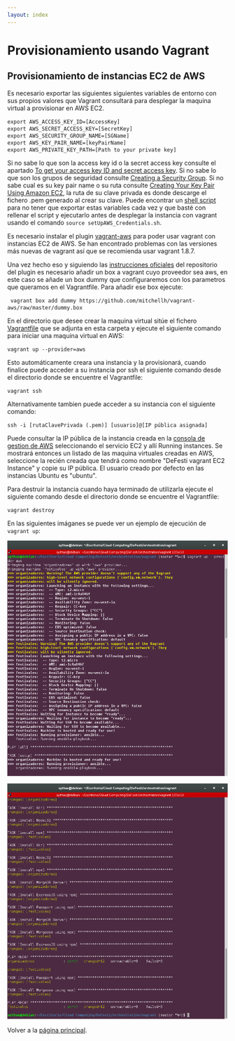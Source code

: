 ```yaml
---
layout: index
---
```

# Provisionamiento usando Vagrant

## Provisionamiento de instancias EC2 de AWS

Es necesario exportar las siguientes siguientes variables de entorno con sus propios valores que Vagrant consultará para desplegar la maquina virtual a provisionar en AWS EC2.

```
export AWS_ACCESS_KEY_ID=[AccessKey]
export AWS_SECRET_ACCESS_KEY=[SecretKey]
export AWS_SECURITY_GROUP_NAME=[SGName]
export AWS_KEY_PAIR_NAME=[keyPairName]
export AWS_PRIVATE_KEY_PATH=[Path to your private key]
```

Si no sabe lo que son la access key id o la secret access key consulte el apartado [To get your access key ID and secret access key](http://docs.aws.amazon.com/cli/latest/userguide/cli-chap-getting-set-up.html#cli-signup). Si no sabe lo que son los grupos de seguridad consulte [Creating a Security Group](http://docs.aws.amazon.com/AWSEC2/latest/UserGuide/using-network-security.html#creating-security-group). Si no sabe cual es su key pair name o su ruta consulte [Creating Your Key Pair Using Amazon EC2](http://docs.aws.amazon.com/AWSEC2/latest/UserGuide/ec2-key-pairs.html#having-ec2-create-your-key-pair), la ruta de su clave privada es donde descarge el fichero .pem generado al crear su clave. Puede encontrar un [shell script](setUpAWS_Credentials.sh) para no tener que exportar estas variables cada vez y que basté con rellenar el script y ejecutarlo antes de desplegar la instancia con vagrant usando el comando `source setUpAWS_Credentials.sh`.

Es necesario instalar el plugin [vagrant-aws](https://github.com/mitchellh/vagrant-aws) para poder usar vagrant con instancias EC2 de AWS. Se han encontrado problemas con las versiones más nuevas de vagrant así que se recomienda usar vagrant 1.8.7.

Una vez hecho eso y siguiendo las [instrucciones oficiales](https://github.com/mitchellh/vagrant-aws#quick-start) del repositorio del plugin es necesario añadir un box a vagrant cuyo proveedor sea aws, en este caso se añade un box dummy que configuraremos con los parametros que queramos en el Vagrantfile. Para añadir ese box ejecute:

```
 vagrant box add dummy https://github.com/mitchellh/vagrant-aws/raw/master/dummy.box
```

En el directorio que desee crear la maquina virtual sitúe el fichero [Vagrantfile](Vagrantfile) que se adjunta en esta carpeta y ejecute el siguiente comando para iniciar una maquina virtual en AWS:

```
vagrant up --provider=aws
```

Esto automáticamente creara una instancia y la provisionará, cuando finalice puede acceder a su instancia por ssh el siguiente comando desde el directorio donde se encuentre el Vagrantfile:

```
vagrant ssh
```

Alternativamente tambien puede acceder a su instancia con el siguiente comando:

```
ssh -i [rutaClavePrivada (.pem)] [usuario]@[IP pública asignada]
```

Puede consultar la IP pública de la instancia creada en la [consola de gestion de AWS](https://console.aws.amazon.com/) seleccionando el servicio EC2 y allí Running instances. Se mostrará entonces un listado de las maquina virtuales creadas en AWS, seleccione la recién creada que tendrá como nombre "DeFesti vagrant EC2 Instance" y copie su IP pública. El usuario creado por defecto en las instancias Ubuntu es "ubuntu".


Para destruir la instancia cuando haya terminado de utilizarla ejecute el siguiente comando desde el directorio donde se encuentre el Vagrantfile:

```
vagrant destroy
```

En las siguientes imáganes se puede ver un ejemplo de ejecución de `vagrant up`:

![Imagen Vagrant Up 1](https://raw.githubusercontent.com/AythaE/DeFesti/96c1008b9946e414ef61abae0b98f931dbd385a4/images/Vagrant1.png "Imagen Vagrant Up 1")

![Imagen Vagrant Up 2](https://raw.githubusercontent.com/AythaE/DeFesti/96c1008b9946e414ef61abae0b98f931dbd385a4/images/Vagrant2.png "Imagen Vagrant Up 2")


Volver a la [página principal](index).
